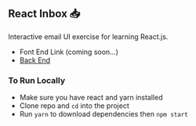 ## React Inbox 📥
Interactive email UI exercise for learning React.js.

* Font End Link (coming soon...)
* [Back End](https://immense-oasis-78157.herokuapp.com/api)

### To Run Locally
* Make sure you have react and yarn installed
* Clone repo and `cd` into the project
* Run `yarn` to download dependencies then `npm start`
